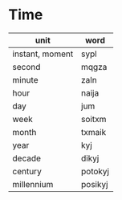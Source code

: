 # Time

unit | word
--- | ---
instant, moment | sypl
second | mqgza
minute | zaln
hour | naija
day | jum
week | soitxm
month | txmaik
year | kyj
decade | dikyj
century | potokyj
millennium | posikyj
